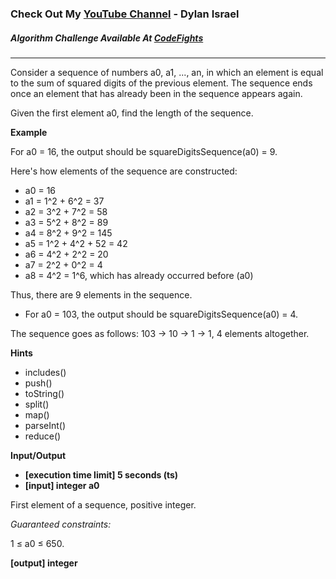 ### Check Out My [YouTube Channel](https://www.YouTube.com/CodingTutorials360) - Dylan Israel

##### Algorithm Challenge Available At [CodeFights](https://codefights.com/arcade/code-arcade/labyrinth-of-nested-loops/MvX84CA5HN6GKqv7R/description)
---
Consider a sequence of numbers a0, a1, ..., an, in which an element is equal to the sum of squared digits of the previous element. The sequence ends once an element that has already been in the sequence appears again.

Given the first element a0, find the length of the sequence.

**Example**

For a0 = 16, the output should be
squareDigitsSequence(a0) = 9.

Here's how elements of the sequence are constructed:

-   a0 = 16
-   a1 = 1^2 + 6^2 = 37
-   a2 = 3^2 + 7^2 = 58
-   a3 = 5^2 + 8^2 = 89
-   a4 = 8^2 + 9^2 = 145
-   a5 = 1^2 + 4^2 + 52 = 42
-   a6 = 4^2 + 2^2 = 20
-   a7 = 2^2 + 0^2 = 4
-   a8 = 4^2 = 1^6, which has already occurred before (a0)

Thus, there are 9 elements in the sequence.

-   For a0 = 103, the output should be
squareDigitsSequence(a0) = 4.

The sequence goes as follows: 103 -> 10 -> 1 -> 1, 4 elements altogether.

**Hints**
-   includes()
-   push()
-   toString()
-   split()
-   map()
-   parseInt()
-   reduce()

**Input/Output**

- **[execution time limit] 5 seconds (ts)**
- **[input] integer a0**

First element of a sequence, positive integer.

*Guaranteed constraints:*

1 ≤ a0 ≤ 650.

**[output] integer**